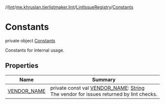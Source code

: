 //[lint](../../../../index.md)/[me.khruslan.tierlistmaker.lint](../../index.md)/[LintIssueRegistry](../index.md)/[Constants](index.md)

# Constants

private object [Constants](index.md)

Constants for internal usage.

## Properties

| Name | Summary |
|---|---|
| [VENDOR_NAME](-v-e-n-d-o-r_-n-a-m-e.md) | private const val [VENDOR_NAME](-v-e-n-d-o-r_-n-a-m-e.md): [String](https://kotlinlang.org/api/latest/jvm/stdlib/kotlin/-string/index.html)<br>The vendor for issues returned by lint checks. |
